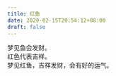 ```yaml
---
title: 红鱼
date: 2020-02-15T20:54:12+08:00
draft: false
---
```


梦见鱼会发财。<br>
红色代表吉祥。<br>
梦见红鱼，吉祥发财，会有好的运气。<br>
